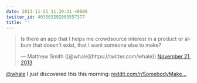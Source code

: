 ```yaml
---
date: 2013-11-21 11:39:21 +0000
twitter_id: 403563292003557377
title: ''
---
```


<blockquote class="twitter-tweet"><p lang="en" dir="ltr">Is there an app that I helps me crowdsource interest in a product or album that doesn&#39;t exist, that I want someone else to make?</p>&mdash; Matthew Smith ([@whale](https://twitter.com/whale)) <a href="https://twitter.com/whale/status/403559901336965120?ref_src=twsrc%5Etfw">November 21, 2013</a></blockquote>
<script async src="https://platform.twitter.com/widgets.js" charset="utf-8"></script>

[@whale](https://twitter.com/whale) I just discovered this this morning: [reddit.com/r/SomebodyMake…](http://www.reddit.com/r/SomebodyMakeThis)
